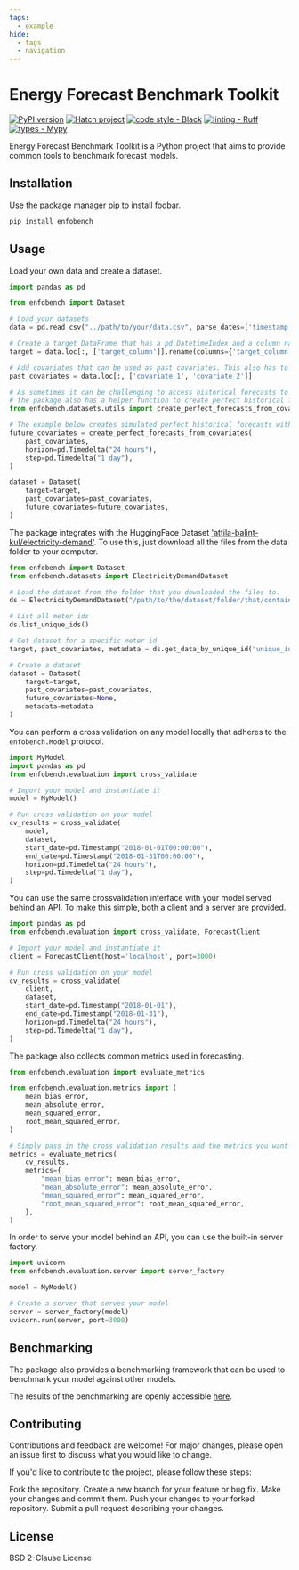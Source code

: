 ```yaml
---
tags:
  - example
hide:
  - tags
  - navigation
---
```


# Energy  Forecast Benchmark Toolkit

[![PyPI version](https://badge.fury.io/py/enfobench.svg)](https://badge.fury.io/py/enfobench)
[![Hatch project](https://img.shields.io/badge/%F0%9F%A5%9A-Hatch-4051b5.svg)](https://github.com/pypa/hatch)
[![code style - Black](https://img.shields.io/badge/code%20style-black-000000.svg)](https://github.com/psf/black)
[![linting - Ruff](https://img.shields.io/endpoint?url=https://raw.githubusercontent.com/charliermarsh/ruff/main/assets/badge/v0.json)](https://github.com/charliermarsh/ruff)
[![types - Mypy](https://img.shields.io/badge/types-Mypy-blue.svg)](https://github.com/python/mypy)

Energy Forecast Benchmark Toolkit is a Python project that aims to provide common tools to
benchmark forecast models.


## Installation

Use the package manager pip to install foobar.

```bash
pip install enfobench
```

## Usage

Load your own data and create a dataset.

```python
import pandas as pd

from enfobench import Dataset

# Load your datasets
data = pd.read_csv("../path/to/your/data.csv", parse_dates=['timestamp'], index_col='timestamp')

# Create a target DataFrame that has a pd.DatetimeIndex and a column named 'y'
target = data.loc[:, ['target_column']].rename(columns={'target_column': 'y'})

# Add covariates that can be used as past covariates. This also has to have a pd.DatetimeIndex
past_covariates = data.loc[:, ['covariate_1', 'covariate_2']]

# As sometimes it can be challenging to access historical forecasts to use future covariates, 
# the package also has a helper function to create perfect historical forecasts from the past covariates.
from enfobench.datasets.utils import create_perfect_forecasts_from_covariates

# The example below creates simulated perfect historical forecasts with a horizon of 24 hours and a step of 1 day.
future_covariates = create_perfect_forecasts_from_covariates(
    past_covariates,
    horizon=pd.Timedelta("24 hours"),
    step=pd.Timedelta("1 day"),
)

dataset = Dataset(
    target=target,
    past_covariates=past_covariates,
    future_covariates=future_covariates,
)
```

The package integrates with the HuggingFace Dataset ['attila-balint-kul/electricity-demand'](https://huggingface.co/datasets/attila-balint-kul/electricity-demand). 
To use this, just download all the files from the data folder to your computer.

```python
from enfobench import Dataset
from enfobench.datasets import ElectricityDemandDataset

# Load the dataset from the folder that you downloaded the files to.
ds = ElectricityDemandDataset("/path/to/the/dataset/folder/that/contains/all/subsets")

# List all meter ids
ds.list_unique_ids()

# Get dataset for a specific meter id
target, past_covariates, metadata = ds.get_data_by_unique_id("unique_id_of_the_meter")

# Create a dataset
dataset = Dataset(
    target=target,
    past_covariates=past_covariates,
    future_covariates=None,
    metadata=metadata
)
```


You can perform a cross validation on any model locally that adheres to the `enfobench.Model` protocol.

```python
import MyModel
import pandas as pd
from enfobench.evaluation import cross_validate

# Import your model and instantiate it
model = MyModel()

# Run cross validation on your model
cv_results = cross_validate(
    model,
    dataset,
    start_date=pd.Timestamp("2018-01-01T00:00:00"),
    end_date=pd.Timestamp("2018-01-31T00:00:00"),
    horizon=pd.Timedelta("24 hours"),
    step=pd.Timedelta("1 day"),
)
```

You can use the same crossvalidation interface with your model served behind an API. 
To make this simple, both a client and a server are provided.

```python
import pandas as pd
from enfobench.evaluation import cross_validate, ForecastClient

# Import your model and instantiate it
client = ForecastClient(host='localhost', port=3000)

# Run cross validation on your model
cv_results = cross_validate(
    client,
    dataset,
    start_date=pd.Timestamp("2018-01-01"),
    end_date=pd.Timestamp("2018-01-31"),
    horizon=pd.Timedelta("24 hours"),
    step=pd.Timedelta("1 day"),
)
```

The package also collects common metrics used in forecasting.

```python
from enfobench.evaluation import evaluate_metrics

from enfobench.evaluation.metrics import (
    mean_bias_error,
    mean_absolute_error,
    mean_squared_error,
    root_mean_squared_error,
)

# Simply pass in the cross validation results and the metrics you want to evaluate.
metrics = evaluate_metrics(
    cv_results,
    metrics={
        "mean_bias_error": mean_bias_error,
        "mean_absolute_error": mean_absolute_error,
        "mean_squared_error": mean_squared_error,
        "root_mean_squared_error": root_mean_squared_error,
    },
)
```

In order to serve your model behind an API, you can use the built-in server factory.

```python
import uvicorn
from enfobench.evaluation.server import server_factory

model = MyModel()

# Create a server that serves your model
server = server_factory(model)
uvicorn.run(server, port=3000)
```

## Benchmarking

The package also provides a benchmarking framework that can be used to benchmark your model against
other models. 

The results of the benchmarking are openly accessible [here](https://api.wandb.ai/links/attila-balint-kul/duaehj8c).


## Contributing

Contributions and feedback are welcome! For major changes, please open an issue first to discuss
what you would like to change.

If you'd like to contribute to the project, please follow these steps:

Fork the repository.
Create a new branch for your feature or bug fix.
Make your changes and commit them.
Push your changes to your forked repository.
Submit a pull request describing your changes.

## License

BSD 2-Clause License
